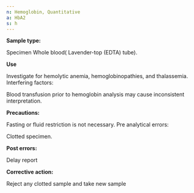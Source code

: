 ```yaml
---
n: Hemoglobin, Quantitative
a: HbA2
s: h
---
```


__Sample type:__  

Specimen Whole blood( Lavender-top (EDTA) tube).

__Use__ 

Investigate for hemolytic anemia, hemoglobinopathies, and thalassemia. Interfering factors: 

Blood transfusion prior to hemoglobin analysis may cause inconsistent interpretation. 

__Precautions:__ 

 Fasting or fluid restriction is not necessary.  Pre analytical errors: 

Clotted specimen.

__Post errors:__ 

Delay report 

__Corrective action:__ 

Reject any clotted sample and take new sample